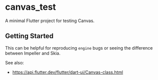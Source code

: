 # canvas_test

A minimal Flutter project for testing Canvas.

## Getting Started

This can be helpful for reproducing `engine` bugs or seeing the difference
between Impeller and Skia.

See also:
  - https://api.flutter.dev/flutter/dart-ui/Canvas-class.html
